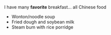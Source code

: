 I have many **favorite** breakfast... all Chinese food

* Wonton/noodle soup
* Fried dough and soybean milk
* Steam bum with rice porridge
